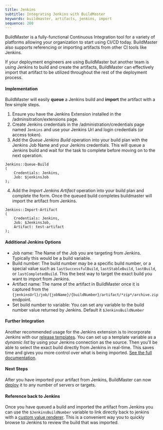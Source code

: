 ```yaml
---
title: Jenkins
subtitle: Integrating Jenkins with BuildMaster
keywords: buildmaster, artifacts, jenkins, import
sequence: 200
---
```



BuildMaster is a fully-functional Continuous Integration tool for a variety of platforms allowing your organization to start using CI/CD today. BuildMaster also supports referencing or importing artifacts from other CI tools like Jenkins.  

If your deployment engineers are using BuildMaster but another team is using Jenkins to build and create the artifacts, BuildMaster can effectively import that artifact to be utilized throughout the rest of the deployment process. 

#### Implementation

BuildMaster will easily **queue** a Jenkins build and **import** the artifact with a few simple steps.

1. Ensure you have the Jenkins Extension installed in the /adminsitration/extensions page.
2. Create Jenkins credentials in the /administration/credentials page named `Jenkins` and use your Jenkins Url and login credentials (or access token). 
3. Add the _Queue Jenkins Build_ operation into your build plan with the Jenkins Job Name and your Jenkins credentials. This will queue a Jenkins build and wait for the task to complete before moving on to the next operation. 
```
Jenkins::Queue-Build
(
    Credentials: Jenkins,
    Job: $jenkinsJob      
);
```
4. Add the _Import Jenkins Artifact_ operation into your build plan and complete the form. Once the queued build completes buildmaster will import the artifact from Jenkins.    
```
Jenkins::Import-Artifact
(
    Credentials: Jenkins,
    Job: $JenkinsJob,
    Artifact: test-artifact
);
```

#### Additional Jenkins Options
- Job name:  The Name of the Job you are targeting from Jenkins. Typically this would be a build variable. 
- Build number: The build number may be a specific build number, or a special value such as `lastSuccessfulBuild`, `lastStableBuild`, `lastBuild`, or `lastCompletedBuild`.  This the best way to target the exact build you want to import from Jenkins.
- Artifact name:  The name of the artifact in BuildMaster once it is captured from the `{jenkinsUrl}/job/{jobName}/{buildNumber}/artifact/*zip*/archive.zip` endpoint.
- Set build number to variable:  You can set any variable to the build number value returned by Jenkins. Default it `$JenkinsBuildNumber`

#### Further Integration
Another recommended usage for the Jenkins extension is to incorporate Jenkins with our [release templates](/docs/buildmaster/releases/templates). You can set up a template variable as a _dynamic list_ by using your Jenkins connection as the source. Then you'll be able to select the exact build directly from Jenkins in real-time. This saves time and gives you more control over what is being imported. [See the full documentation](https://inedo.com/support/tutorials/buildmaster/jenkins/choosing-specific-artifact-from-jenkins). 

#### Next Steps
After you have imported your artifact from Jenkins, BuildMaster can now [deploy](/docs/buildmaster/reference/operations/artifacts/deploy-artifact) it to any number of servers or targets. 

#### Reference back to Jenkins
Once you have queued a build and imported the artifact from Jenkins you can use the `$JenkinsBuildNumber` variable to link directly back to jenkins with a [custom value renderer](/docs/buildmaster/administration/value-renderers). This is a convenient way you to quickly browse to Jenkins to review the build that was imported. 
